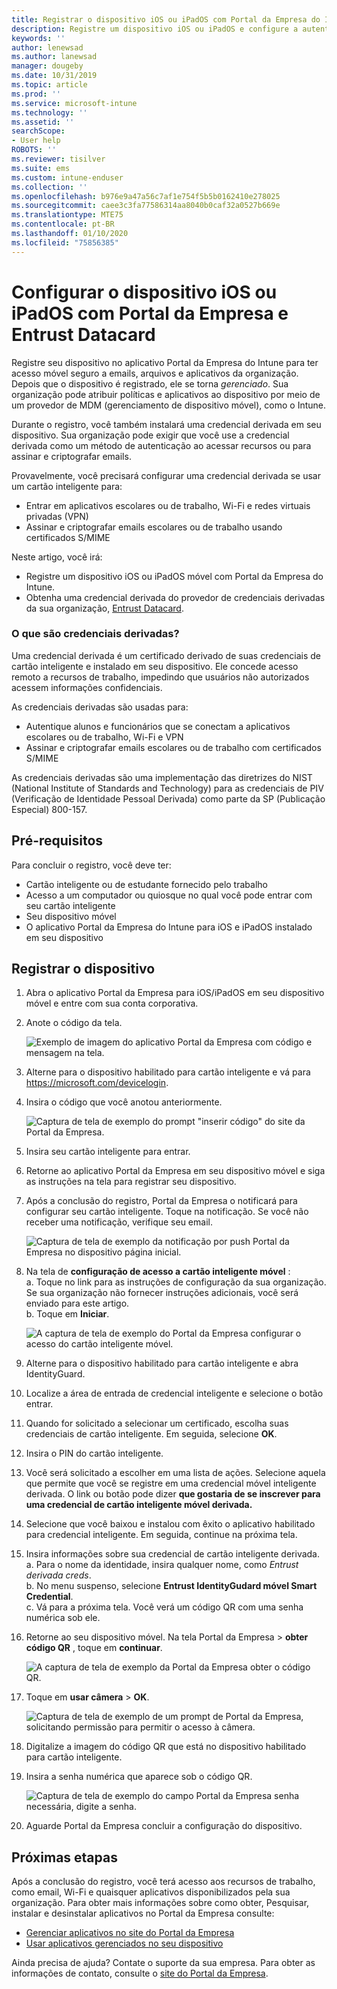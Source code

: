 ```yaml
---
title: Registrar o dispositivo iOS ou iPadOS com Portal da Empresa do Intune e Entrust Datacard
description: Registre um dispositivo iOS ou iPadOS e configure a autenticação de credenciais derivadas com Entrust Datacard.
keywords: ''
author: lenewsad
ms.author: lanewsad
manager: dougeby
ms.date: 10/31/2019
ms.topic: article
ms.prod: ''
ms.service: microsoft-intune
ms.technology: ''
ms.assetid: ''
searchScope:
- User help
ROBOTS: ''
ms.reviewer: tisilver
ms.suite: ems
ms.custom: intune-enduser
ms.collection: ''
ms.openlocfilehash: b976e9a47a56c7af1e754f5b5b0162410e278025
ms.sourcegitcommit: caee3c3fa77586314aa8040b0caf32a0527b669e
ms.translationtype: MTE75
ms.contentlocale: pt-BR
ms.lasthandoff: 01/10/2020
ms.locfileid: "75856385"
---
```

# <a name="set-up-ios-or-ipados-device-with-company-portal-and-entrust-datacard"></a>Configurar o dispositivo iOS ou iPadOS com Portal da Empresa e Entrust Datacard

Registre seu dispositivo no aplicativo Portal da Empresa do Intune para ter acesso móvel seguro a emails, arquivos e aplicativos da organização. Depois que o dispositivo é registrado, ele se torna *gerenciado*. Sua organização pode atribuir políticas e aplicativos ao dispositivo por meio de um provedor de MDM (gerenciamento de dispositivo móvel), como o Intune.  

Durante o registro, você também instalará uma credencial derivada em seu dispositivo. Sua organização pode exigir que você use a credencial derivada como um método de autenticação ao acessar recursos ou para assinar e criptografar emails. 

Provavelmente, você precisará configurar uma credencial derivada se usar um cartão inteligente para:  

* Entrar em aplicativos escolares ou de trabalho, Wi-Fi e redes virtuais privadas (VPN)
* Assinar e criptografar emails escolares ou de trabalho usando certificados S/MIME  

Neste artigo, você irá:  

   * Registre um dispositivo iOS ou iPadOS móvel com Portal da Empresa do Intune.  
   * Obtenha uma credencial derivada do provedor de credenciais derivadas da sua organização, [Entrust Datacard](https://www.entrustdatacard.com/).  

### <a name="what-are-derived-credentials"></a>O que são credenciais derivadas?  
Uma credencial derivada é um certificado derivado de suas credenciais de cartão inteligente e instalado em seu dispositivo. Ele concede acesso remoto a recursos de trabalho, impedindo que usuários não autorizados acessem informações confidenciais.  

As credenciais derivadas são usadas para: 
* Autentique alunos e funcionários que se conectam a aplicativos escolares ou de trabalho, Wi-Fi e VPN
* Assinar e criptografar emails escolares ou de trabalho com certificados S/MIME

As credenciais derivadas são uma implementação das diretrizes do NIST (National Institute of Standards and Technology) para as credenciais de PIV (Verificação de Identidade Pessoal Derivada) como parte da SP (Publicação Especial) 800-157.  

## <a name="prerequisites"></a>Pré-requisitos

 Para concluir o registro, você deve ter:

* Cartão inteligente ou de estudante fornecido pelo trabalho
* Acesso a um computador ou quiosque no qual você pode entrar com seu cartão inteligente
* Seu dispositivo móvel
* O aplicativo Portal da Empresa do Intune para iOS e iPadOS instalado em seu dispositivo  


## <a name="enroll-device"></a>Registrar o dispositivo  
1. Abra o aplicativo Portal da Empresa para iOS/iPadOS em seu dispositivo móvel e entre com sua conta corporativa.  

2. Anote o código da tela.  

    ![Exemplo de imagem do aplicativo Portal da Empresa com código e mensagem na tela.](./media/copy-code-intercede.png)   

3. Alterne para o dispositivo habilitado para cartão inteligente e vá para https://microsoft.com/devicelogin. 
4. Insira o código que você anotou anteriormente.  

    ![Captura de tela de exemplo do prompt "inserir código" do site da Portal da Empresa.](./media/enter-code-intercede.png)   

5. Insira seu cartão inteligente para entrar.   
6. Retorne ao aplicativo Portal da Empresa em seu dispositivo móvel e siga as instruções na tela para registrar seu dispositivo.  
7. Após a conclusão do registro, Portal da Empresa o notificará para configurar seu cartão inteligente. Toque na notificação. Se você não receber uma notificação, verifique seu email.   

    ![Captura de tela de exemplo da notificação por push Portal da Empresa no dispositivo página inicial.](./media/action-required-in-app-intercede.png)  

8. Na tela de **configuração de acesso a cartão inteligente móvel** :   
    a. Toque no link para as instruções de configuração da sua organização. Se sua organização não fornecer instruções adicionais, você será enviado para este artigo.  
    b. Toque em **Iniciar**.  

    ![A captura de tela de exemplo do Portal da Empresa configurar o acesso do cartão inteligente móvel.](./media/smart-card-info-intercede.png)

9. Alterne para o dispositivo habilitado para cartão inteligente e abra IdentityGuard. 
10. Localize a área de entrada de credencial inteligente e selecione o botão entrar.  
11. Quando for solicitado a selecionar um certificado, escolha suas credenciais de cartão inteligente. Em seguida, selecione **OK**. 
12. Insira o PIN do cartão inteligente.  
13. Você será solicitado a escolher em uma lista de ações. Selecione aquela que permite que você se registre em uma credencial móvel inteligente derivada. O link ou botão pode dizer **que gostaria de se inscrever para uma credencial de cartão inteligente móvel derivada.**  
14. Selecione que você baixou e instalou com êxito o aplicativo habilitado para credencial inteligente. Em seguida, continue na próxima tela.   
15. Insira informações sobre sua credencial de cartão inteligente derivada.  
    a. Para o nome da identidade, insira qualquer nome, como *Entrust derivada creds*.  
    b. No menu suspenso, selecione **Entrust IdentityGudard móvel Smart Credential**.  
    c. Vá para a próxima tela. Você verá um código QR com uma senha numérica sob ele.  

16. Retorne ao seu dispositivo móvel. Na tela Portal da Empresa > **obter código QR** , toque em **continuar**. 

    ![A captura de tela de exemplo da Portal da Empresa obter o código QR.](./media/get-qr-code-intercede.png)  
17. Toque em **usar câmera** > **OK**.  

    ![Captura de tela de exemplo de um prompt de Portal da Empresa, solicitando permissão para permitir o acesso à câmera.](./media/allow-cp-camera-access-intercede.png)  
18. Digitalize a imagem do código QR que está no dispositivo habilitado para cartão inteligente.  
19. Insira a senha numérica que aparece sob o código QR.  

    ![Captura de tela de exemplo do campo Portal da Empresa senha necessária, digite a senha.](./media/enter-password-derived-credentials.png)   

20. Aguarde Portal da Empresa concluir a configuração do dispositivo.  


## <a name="next-steps"></a>Próximas etapas  
Após a conclusão do registro, você terá acesso aos recursos de trabalho, como email, Wi-Fi e quaisquer aplicativos disponibilizados pela sua organização. Para obter mais informações sobre como obter, Pesquisar, instalar e desinstalar aplicativos no Portal da Empresa consulte:

* [Gerenciar aplicativos no site do Portal da Empresa](manage-apps-cpweb.md)  
* [Usar aplicativos gerenciados no seu dispositivo](use-managed-apps-on-your-device-ios.md)  

Ainda precisa de ajuda? Contate o suporte da sua empresa. Para obter as informações de contato, consulte o [site do Portal da Empresa](https://go.microsoft.com/fwlink/?linkid=2010980).  
